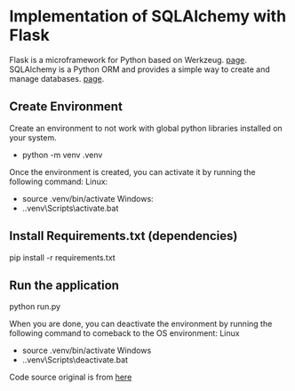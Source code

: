# Implementation of SQLAlchemy with Flask

Flask is a microframework for Python based on Werkzeug. [page](https://flask.palletsprojects.com/).
SQLAlchemy is a Python ORM and provides a simple way to create and manage databases. [page](https://www.sqlalchemy.org/).

## Create Environment
Create an environment to not work with global python libraries installed on your system.

   * python -m venv .venv


Once the environment is created, you can activate it by running the following command:
Linux:
   * source .venv/bin/activate
Windows:
   *  .\.venv\Scripts\activate.bat


## Install Requirements.txt (dependencies)
pip install -r requirements.txt

## Run the application
python run.py


When you are done, you can deactivate the environment by running the following command
to comeback to the OS environment:
Linux
   * source .venv/bin/activate
Windows
   *  .\.venv\Scripts\deactivate.bat

Code source original is from [here](https://github.com/corpsgeek/flask-sqlalchemy/)
